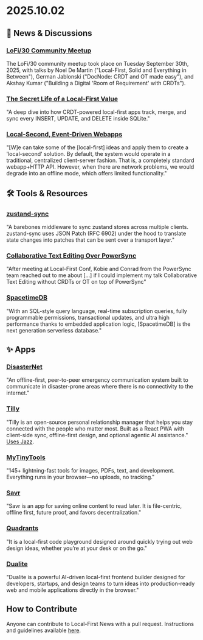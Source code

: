 # 2025.10.02

## 📰 News & Discussions

### [LoFi/30 Community Meetup](https://www.youtube.com/watch?v=GDQMLt3oqio&list=PLTbD2QA-VMnXFsLbuPGz1H-Najv9MD2-H&index=30)
The LoFi/30 community meetup took place on Tuesday September 30th, 2025, with talks by Noel De Martin ("Local-First, Solid and Everything in Between"), German Jablonski ("DocNode: CRDT and OT made easy"), and Akshay Kumar ("Building a Digital 'Room of Requirement' with CRDTs").

### [The Secret Life of a Local-First Value](https://marcobambini.substack.com/p/the-secret-life-of-a-local-first)
"A deep dive into how CRDT-powered local-first apps track, merge, and sync every INSERT, UPDATE, and DELETE inside SQLite."

### [Local-Second, Event-Driven Webapps](https://softwaremill.com/local-second-event-driven-webapps/)
"[W]e can take some of the [local-first] ideas and apply them to create a 'local-second' solution. By default, the system would operate in a traditional, centralized client-server fashion. That is, a completely standard webapp+HTTP API. However, when there are network problems, we would degrade into an offline mode, which offers limited functionality."


## 🛠️ Tools & Resources

### [zustand-sync](https://github.com/ryanntannn/zustand-sync)
"A barebones middleware to sync zustand stores across multiple clients. zustand-sync uses JSON Patch (RFC 6902) under the hood to translate state changes into patches that can be sent over a transport layer."

### [Collaborative Text Editing Over PowerSync](https://www.powersync.com/blog/collaborative-text-editing-over-powersync)
"After meeting at Local-First Conf, Kobie and Conrad from the PowerSync team reached out to me about [...] if I could implement my talk Collaborative Text Editing without CRDTs or OT on top of PowerSync"

### [SpacetimeDB](https://spacetimedb.com/)
"With an SQL-style query language, real-time subscription queries, fully programmable permissions, transactional updates, and ultra high performance thanks to embedded application logic, [SpacetimeDB] is the next generation serverless database."


## ✨ Apps

### [DisasterNet](https://github.com/AbhinavXJ/DisasterNet)
"An offline-first, peer-to-peer emergency communication system built to communicate in disaster-prone areas where there is no connectivity to the internet."

### [Tilly](https://github.com/ccssmnn/tilly)
"Tilly is an open-source personal relationship manager that helps you stay connected with the people who matter most. Built as a React PWA with client-side sync, offline-first design, and optional agentic AI assistance." [Uses Jazz](https://github.com/ccssmnn/tilly?tab=readme-ov-file#setup).

### [MyTinyTools](https://www.mytinytools.com/)
"145+ lightning-fast tools for images, PDFs, text, and development. Everything runs in your browser—no uploads, no tracking."

### [Savr](https://github.com/jonocodes/savr)
"Savr is an app for saving online content to read later. It is file-centric, offline first, future proof, and favors decentralization."

### [Quadrants](https://amxmln.com/blog/2025/introducing-quadrants/)
"It is a local-first code playground designed around quickly trying out web design ideas, whether you’re at your desk or on the go."

### [Dualite](https://dualite.dev/)
"Dualite is a powerful AI-driven local-first frontend builder designed for developers, startups, and design teams to turn ideas into production-ready web and mobile applications directly in the browser."


## How to Contribute
Anyone can contribute to Local-First News with a pull request. Instructions and guidelines available [here](https://github.com/localfirstnews/localfirstnews).
